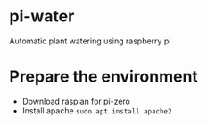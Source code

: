 # pi-water
Automatic plant watering using raspberry pi

# Prepare the environment
- Download raspian for pi-zero
- Install apache `sudo apt install apache2`
